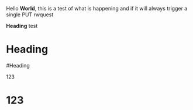Hello **World**, this is a test of what is happening and if it will always trigger a single PUT rwquest

**Heading** test

# Heading

#Heading 

123

# 123